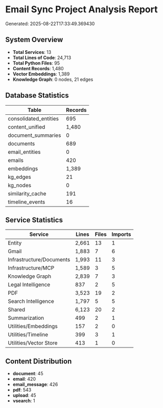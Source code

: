 # Email Sync Project Analysis Report

Generated: 2025-08-22T17:33:49.369430

## System Overview

- **Total Services**: 13
- **Total Lines of Code**: 24,713
- **Total Python Files**: 95
- **Content Records**: 1,480
- **Vector Embeddings**: 1,389
- **Knowledge Graph**: 0 nodes, 21 edges

## Database Statistics

| Table | Records |
|-------|---------|
| consolidated_entities | 695 |
| content_unified | 1,480 |
| document_summaries | 0 |
| documents | 689 |
| email_entities | 0 |
| emails | 420 |
| embeddings | 1,389 |
| kg_edges | 21 |
| kg_nodes | 0 |
| similarity_cache | 191 |
| timeline_events | 16 |

## Service Statistics

| Service | Lines | Files | Imports |
|---------|--------|-------|---------|
| Entity | 2,661 | 13 | 1 |
| Gmail | 1,883 | 7 | 6 |
| Infrastructure/Documents | 1,993 | 11 | 3 |
| Infrastructure/MCP | 1,589 | 3 | 5 |
| Knowledge Graph | 2,839 | 7 | 3 |
| Legal Intelligence | 837 | 2 | 5 |
| PDF | 3,523 | 19 | 2 |
| Search Intelligence | 1,797 | 5 | 5 |
| Shared | 6,123 | 20 | 2 |
| Summarization | 499 | 2 | 1 |
| Utilities/Embeddings | 157 | 2 | 0 |
| Utilities/Timeline | 399 | 3 | 1 |
| Utilities/Vector Store | 413 | 1 | 0 |

## Content Distribution

- **document**: 45
- **email**: 420
- **email_message**: 426
- **pdf**: 543
- **upload**: 45
- **vsearch**: 1
